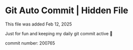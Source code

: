 # Git Auto Commit | Hidden File

This file was added Feb 12, 2025

Just for fun and keeping my daily git commit active 🤪

commit number: 200765
